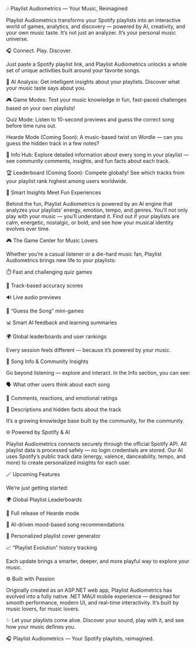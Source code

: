 🎶 Playlist Audiometrics — Your Music, Reimagined

Playlist Audiometrics transforms your Spotify playlists into an interactive world of games, analytics, and discovery — powered by AI, creativity, and your own music taste.
It’s not just an analyzer. It’s your personal music universe.

🎧 Connect. Play. Discover.

Just paste a Spotify playlist link, and Playlist Audiometrics unlocks a whole set of unique activities built around your favorite songs.

🎵 AI Analysis: Get intelligent insights about your playlists. Discover what your music taste says about you.

🎮 Game Modes: Test your music knowledge in fun, fast-paced challenges based on your own playlists!

Quiz Mode: Listen to 10-second previews and guess the correct song before time runs out.

Hearde Mode (Coming Soon): A music-based twist on Wordle — can you guess the hidden track in a few notes?

🧠 Info Hub: Explore detailed information about every song in your playlist — see community comments, insights, and fun facts about each track.

🏆 Leaderboard (Coming Soon): Compete globally! See which tracks from your playlist rank highest among users worldwide.

🧠 Smart Insights Meet Fun Experiences

Behind the fun, Playlist Audiometrics is powered by an AI engine that analyzes your playlists’ energy, emotion, tempo, and genres.
You’ll not only play with your music — you’ll understand it.
Find out if your playlists are calm, energetic, nostalgic, or bold, and see how your musical identity evolves over time.

🎮 The Game Center for Music Lovers

Whether you’re a casual listener or a die-hard music fan, Playlist Audiometrics brings new life to your playlists:

⏱️ Fast and challenging quiz games

🎯 Track-based accuracy scores

🔊 Live audio previews

🧩 “Guess the Song” mini-games

📊 Smart AI feedback and learning summaries

🌍 Global leaderboards and user rankings

Every session feels different — because it’s powered by your music.

💬 Song Info & Community Insights

Go beyond listening — explore and interact.
In the Info section, you can see:

🗣️ What other users think about each song

💭 Comments, reactions, and emotional ratings

📝 Descriptions and hidden facts about the track

It’s a growing knowledge base built by the community, for the community.

🌐 Powered by Spotify & AI

Playlist Audiometrics connects securely through the official Spotify API.
All playlist data is processed safely — no login credentials are stored.
Our AI uses Spotify’s public track data (energy, valence, danceability, tempo, and more) to create personalized insights for each user.

🪄 Upcoming Features

We’re just getting started:

🌍 Global Playlist Leaderboards

🧩 Full release of Hearde mode

🧠 AI-driven mood-based song recommendations

🎨 Personalized playlist cover generator

📈 “Playlist Evolution” history tracking

Each update brings a smarter, deeper, and more playful way to explore your music.

⚙️ Built with Passion

Originally created as an ASP.NET web app, Playlist Audiometrics has evolved into a fully native .NET MAUI mobile experience — designed for smooth performance, modern UI, and real-time interactivity.
It’s built by music lovers, for music lovers.

✨ Let your playlists come alive.
Discover your sound, play with it, and see how your music defines you.

🎧 Playlist Audiometrics — Your Spotify playlists, reimagined.
